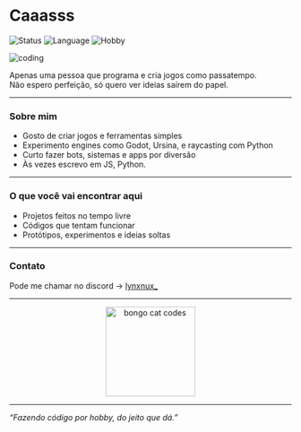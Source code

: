 # Caaasss

![Status](https://img.shields.io/badge/status-active-brightgreen)
![Language](https://img.shields.io/badge/language-Python-blue)
![Hobby](https://img.shields.io/badge/hobby-gaming-purple)

![coding](https://media.tenor.com/qP2ZEM3QBC8AAAAC/coding.gif)

Apenas uma pessoa que programa e cria jogos como passatempo.  
Não espero perfeição, só quero ver ideias saírem do papel.

---

### Sobre mim

- Gosto de criar jogos e ferramentas simples  
- Experimento engines como Godot, Ursina, e raycasting com Python  
- Curto fazer bots, sistemas e apps por diversão  
- Às vezes escrevo em JS, Python.

---

### O que você vai encontrar aqui

- Projetos feitos no tempo livre  
- Códigos que tentam funcionar  
- Protótipos, experimentos e ideias soltas

---

### Contato

Pode me chamar no discord -> [lynxnux_](https://discordapp.com/users/lynxnux_)

---

<p align="center">
  <img src="https://media.tenor.com/0AVK0KD0towAAAAC/bongo-cat-codes.gif" width="160" alt="bongo cat codes">
</p>

---

*“Fazendo código por hobby, do jeito que dá.”*
